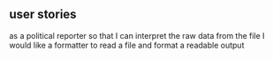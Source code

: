## user stories

as a political reporter
so that I can interpret the raw data from the file
I would like a formatter to read a file and format a readable output
